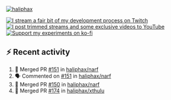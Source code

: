 [![haliphax](https://pbs.twimg.com/profile_banners/458808076/1545597092/1500x500)](https://haliphax.dev)

[![I stream a fair bit of my development process on Twitch](https://img.shields.io/twitch/status/haliphax?logo=twitch&style=for-the-badge)](https://twitch.tv/haliphax) &nbsp; [![I post trimmed streams and some exclusive videos to YouTube](https://img.shields.io/badge/youtube-watch-f00?logo=youtube&style=for-the-badge)](https://youtube.com/haliphaxyt) &nbsp; [![Support my experiments on ko-fi](https://img.shields.io/badge/kofi-support-ff5e5b?logo=ko-fi&style=for-the-badge)](https://ko-fi.com/haliphax)

## ⚡ Recent activity

<!--START_SECTION:activity-->

1. 🎉 Merged PR [#151](https://github.com/haliphax/narf/pull/151) in [haliphax/narf](https://github.com/haliphax/narf)
2. 🗣 Commented on [#151](https://github.com/haliphax/narf/pull/151#issuecomment-3335083415) in [haliphax/narf](https://github.com/haliphax/narf)
3. 🎉 Merged PR [#150](https://github.com/haliphax/narf/pull/150) in [haliphax/narf](https://github.com/haliphax/narf)
4. 🎉 Merged PR [#174](https://github.com/haliphax/xthulu/pull/174) in [haliphax/xthulu](https://github.com/haliphax/xthulu)
<!--END_SECTION:activity-->

